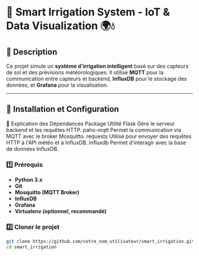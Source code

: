 # 🌱 Smart Irrigation System - IoT & Data Visualization 🌍💧

## 📌 Description
Ce projet simule un **système d'irrigation intelligent** basé sur des capteurs de sol et des prévisions météorologiques. Il utilise **MQTT** pour la communication entre capteurs et backend, **InfluxDB** pour le stockage des données, et **Grafana** pour la visualisation.

---

## 🚀 Installation et Configuration

📌 Explication des Dépendances
Package	Utilité
Flask	Gère le serveur backend et les requêtes HTTP.
paho-mqtt	Permet la communication via MQTT avec le broker Mosquitto.
requests	Utilisé pour envoyer des requêtes HTTP à l'API météo et à InfluxDB.
influxdb	Permet d'interagir avec la base de données InfluxDB.

### 1️⃣ **Prérequis**
- **Python 3.x**
- **Git**
- **Mosquitto (MQTT Broker)**
- **InfluxDB**
- **Grafana**
- **Virtualenv (optionnel, recommandé)**

### 2️⃣ **Cloner le projet**
```bash
git clone https://github.com/votre_nom_utilisateur/smart_irrigation.git
cd smart_irrigation

